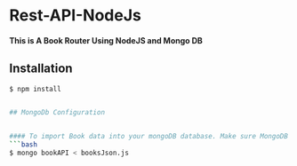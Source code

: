 # Rest-API-NodeJs

#### This is A Book Router Using NodeJS and Mongo DB

## Installation

```bash
$ npm install 


## MongoDb Configuration


#### To import Book data into your mongoDB database. Make sure MongoDB is running then run
```bash
$ mongo bookAPI < booksJson.js


